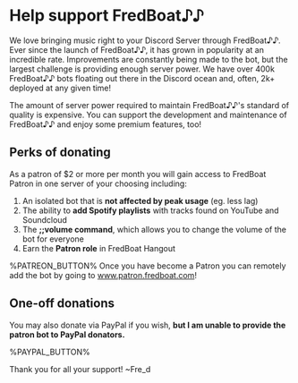 # Help support FredBoat♪♪
We love bringing music right to your Discord Server through FredBoat♪♪. Ever since the launch of FredBoat♪♪, it has grown in popularity at an incredible rate. Improvements are constantly being made to the bot, but the largest challenge is providing enough server power. We have over 400k FredBoat♪♪ bots floating out there in the Discord ocean and, often, 2k+ deployed at any given time!

The amount of server power required to maintain FredBoat♪♪'s standard of quality is expensive. You can support the development and maintenance of FredBoat♪♪ and enjoy some premium features, too!

## Perks of donating
As a patron of $2 or more per month you will gain access to FredBoat Patron in one server of your choosing including:

1. An isolated bot that is __not affected by peak usage__ (eg. less lag)
2. The ability to __add Spotify playlists__ with tracks found on YouTube and Soundcloud
3. The __;;volume command__, which allows you to change the volume of the bot for everyone
4. Earn the __Patron role__ in FredBoat Hangout

%PATREON_BUTTON%
Once you have become a Patron you can remotely add the bot by going to www.patron.fredboat.com!

## One-off donations
You may also donate via PayPal if you wish, __but I am unable to provide the patron bot to PayPal donators.__

%PAYPAL_BUTTON%

Thank you for all your support!
~Fre_d
